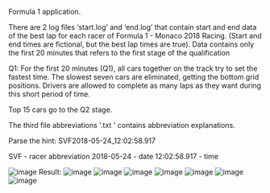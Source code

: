 Formula 1 application. 

There are 2 log files ‘start.log’ and ‘end.log’ that contain start and end data of the best lap for each racer of Formula 1 - Monaco 2018 Racing. (Start and end times are fictional, but the best lap times are true). Data contains only the first 20 minutes that refers to the first stage of the qualification

Q1: For the first 20 minutes (Q1), all cars together on the track try to set the fastest time. The slowest seven cars are eliminated, getting the bottom grid positions. Drivers are allowed to complete as many laps as they want during this short period of time.

Top 15 cars go to the Q2 stage.

The third file abbreviations '.txt ' contains abbreviation explanations.

Parse the hint:
SVF2018-05-24_12:02:58.917

SVF - racer abbreviation 
2018-05-24 - date
12:02:58.917 - time

![image](https://github.com/AndriiChipets/JavaStreamsAPI/assets/137887124/fb062a79-e8da-4719-9199-dc2b8407c585)
Result:
![image](https://github.com/AndriiChipets/JavaStreamsAPI/assets/137887124/fec6a4af-d8e0-460e-9228-9b392e21c30d)
![image](https://github.com/AndriiChipets/JavaStreamsAPI/assets/137887124/d202b80c-a2e1-4d13-8d5b-f4c7a9c3a827)
![image](https://github.com/AndriiChipets/JavaStreamsAPI/assets/137887124/0e7be9f2-c9b1-4764-b634-f56b210bff95)
![image](https://github.com/AndriiChipets/JavaStreamsAPI/assets/137887124/c3dd1245-9822-4d4b-ae30-6b3ad0342d75)
![image](https://github.com/AndriiChipets/JavaStreamsAPI/assets/137887124/8934b158-5572-47ae-944f-863a6d5eae3b)
![image](https://github.com/AndriiChipets/JavaStreamsAPI/assets/137887124/93bc10eb-fd01-44ff-af87-8fb7646a0b50)
![image](https://github.com/AndriiChipets/JavaStreamsAPI/assets/137887124/f216fee9-82b2-44e3-b9e7-ca8ce3b19ae7)
